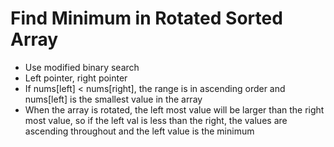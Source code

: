 # Find Minimum in Rotated Sorted Array

- Use modified binary search
- Left pointer, right pointer
- If nums[left] < nums[right], the range is in ascending order and nums[left] is the smallest value in the array
- When the array is rotated, the left most value will be larger than the right most value, so if the left val is less than the right, the values are ascending throughout and the left value is the minimum